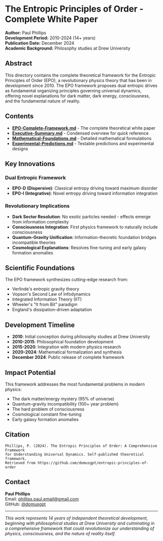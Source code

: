 # The Entropic Principles of Order - Complete White Paper

**Author:** Paul Phillips  
**Development Period:** 2010-2024 (14+ years)  
**Publication Date:** December 2024  
**Academic Background:** Philosophy studies at Drew University

## Abstract

This directory contains the complete theoretical framework for the Entropic Principles of Order (EPO), a revolutionary physics theory that has been in development since 2010. The EPO framework proposes dual entropic drives as fundamental organizing principles governing universal dynamics, offering novel explanations for dark matter, dark energy, consciousness, and the fundamental nature of reality.

## Contents

- **[EPO-Complete-Framework.md](EPO-Complete-Framework.md)** - The complete theoretical white paper
- **[Executive-Summary.md](Executive-Summary.md)** - Condensed overview for quick reference
- **[Mathematical-Foundations.md](Mathematical-Foundations.md)** - Detailed mathematical formulations
- **[Experimental-Predictions.md](Experimental-Predictions.md)** - Testable predictions and experimental designs

## Key Innovations

### Dual Entropic Framework
- **EPO-D (Dispersive)**: Classical entropy driving toward maximum disorder
- **EPO-I (Integrative)**: Novel entropy driving toward information integration

### Revolutionary Implications
- **Dark Sector Resolution**: No exotic particles needed - effects emerge from information complexity
- **Consciousness Integration**: First physics framework to naturally include consciousness
- **Quantum-Gravity Unification**: Information-theoretic foundation bridges incompatible theories
- **Cosmological Explanations**: Resolves fine-tuning and early galaxy formation anomalies

## Scientific Foundations

The EPO framework synthesizes cutting-edge research from:
- Verlinde's entropic gravity theory
- Vopson's Second Law of Infodynamics
- Integrated Information Theory (IIT)
- Wheeler's "It from Bit" paradigm
- England's dissipation-driven adaptation

## Development Timeline

- **2010**: Initial conception during philosophy studies at Drew University
- **2010-2015**: Philosophical foundation development
- **2015-2020**: Integration with modern physics research
- **2020-2024**: Mathematical formalization and synthesis
- **December 2024**: Public release of complete framework

## Impact Potential

This framework addresses the most fundamental problems in modern physics:
- The dark matter/energy mystery (95% of universe)
- Quantum-gravity incompatibility (100+ year problem)
- The hard problem of consciousness
- Cosmological constant fine-tuning
- Early galaxy formation anomalies

## Citation

```
Phillips, P. (2024). The Entropic Principles of Order: A Comprehensive Framework 
for Understanding Universal Dynamics. Self-published theoretical framework. 
Retrieved from https://github.com/domusgpt/entropic-principles-of-order
```

## Contact

**Paul Phillips**  
Email: phillips.paul.email@gmail.com  
GitHub: [@domusgpt](https://github.com/domusgpt)

---

*This work represents 14 years of independent theoretical development, beginning with philosophical studies at Drew University and culminating in a comprehensive framework that could revolutionize our understanding of physics, consciousness, and the nature of reality itself.*